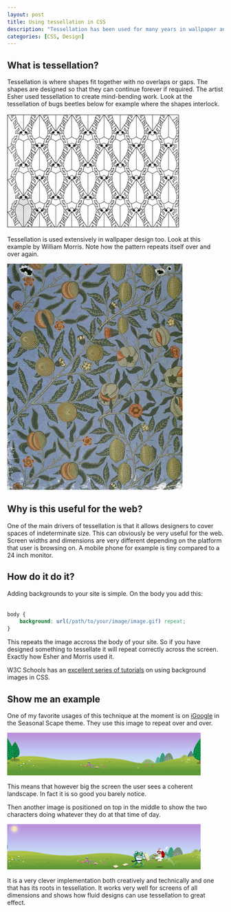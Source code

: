 ```yaml
--- 
layout: post
title: Using tessellation in CSS
description: "Tessellation has been used for many years in wallpaper and other design environments where a large space of indeterminate size needs to be covered. Using CSS similar techniques can be used to deliver designs that look good and stretch to the width of the screen. "
categories: [CSS, Design]
---
```

## What is tessellation?

Tessellation is where shapes fit together with no overlaps or gaps. The shapes are designed so that they can continue forever if required. The artist Esher used tessellation to create mind-bending work. Look at the tessellation of bugs beetles below for example where the shapes interlock.

![Esher Beetle Design][1] 

Tessellation is used extensively in wallpaper design too. Look at this example by William Morris. Note how the pattern repeats itself over and over again.

![William Morris Tessellaion][2] 

## Why is this useful for the web?

One of the main drivers of tessellation is that it allows designers to cover spaces of indeterminate size. This can obviously be very useful for the web. Screen widths and dimensions are very different depending on the platform that user is browsing on. A mobile phone for example is tiny compared to a 24 inch monitor.

## How do it do it?

Adding backgrounds to your site is simple. On the body you add this: 

``` css 

body {
	background: url(/path/to/your/image/image.gif) repeat;
}
```

This repeats the image accross the body of your site. So if you have designed something to tessellate it will repeat correctly across the screen. Exactly how Esher and Morris used it.

W3C Schools has an [excellent series of tutorials][3] on using background images in CSS.

## Show me an example

One of my favorite usages of this technique at the moment is on [iGoogle][4] in the Seasonal Scape theme. They use this image to repeat over and over.

![image][5] 

This means that however big the screen the user sees a coherent landscape. In fact it is so good you barely notice.

Then another image is positioned on top in the middle to show the two characters doing whatever they do at that time of day. 

![Google background][6] 

It is a very clever implementation both creatively and technically and one that has its roots in tessellation. It works very well for screens of all dimensions and shows how fluid designs can use tessellation to great effect.

 [1]: /images/articles/escher05.jpeg "Esher Beetle Design"
 [2]: /images/articles/22345-large.jpg "William Morris Tessellaion"
 [3]: http://www.w3schools.com/css/css_background.asp
 [4]: http://www.google.com/ig
 [5]: /images/articles/header_tile.jpg
 [6]: /images/articles/header_bg.jpg "Google Background"
